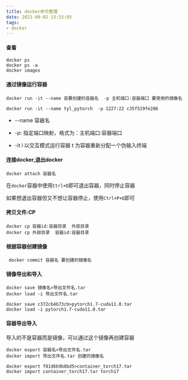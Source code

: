 ```yaml
---
title: docker命令整理
date: 2021-09-02 13:53:03
tags:
- docker
---
```


#### 查看

```
docker ps 
docker ps -a
docker images
```

#### 通过镜像运行容器

```
docker run -it --name 容要创建的容器名  -p 主机端口:容器端口 要使用的镜像名
```

```
docker run -it --name tyl_pytorch  -p 1227:22 c35f519fe286
```

- --name 容器名

- -p: 指定端口映射，格式为：主机端口:容器端口

- -it i 以交互模式运行容器 t 为容器重新分配一个伪输入终端

  

#### 连接docker,退出docker

```
docker attach 容器名
```

在`docker`容器中使用`Ctrl+D`即可退出容器，同时停止容器

如果想退出容器但又不想让容器停止，使用`Ctrl+P+Q`即可

#### 拷贝文件:CP

```
docker cp 容器id:容器目录  外部目录
docker cp 外部目录  容器id:容器目录 
```

#### 根据容器创建镜像

```
 docker commit 容器名 要创建的镜像名
```

#### 镜像导出和导入

```
docker save 镜像名>导出文件名.tar
docker load -i 导出文件名.tar
```

```
docker save c372cb4b73cb>pytorch1.7-cuda11.0.tar
docker load -i pytorch1.7-cuda11.0.tar
```

#### 容器导出导入

导入的不是容器而是镜像，可以通过这个镜像再创建容器

```
docker export 容器名>导出文件名.tar
docker import 导出文件名.tar 创建的镜像名
```

```
docker export f81d6b9b8bd5>container_torch17.tar
docker import container_torch17.tar torch17
```





